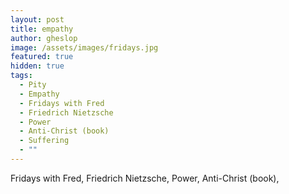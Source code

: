 ```yaml
---
layout: post
title: empathy
author: gheslop
image: /assets/images/fridays.jpg
featured: true
hidden: true
tags:
  - Pity
  - Empathy
  - Fridays with Fred
  - Friedrich Nietzsche
  - Power
  - Anti-Christ (book)
  - Suffering
  - ""
---
```

Fridays with Fred, Friedrich Nietzsche, Power, Anti-Christ (book),